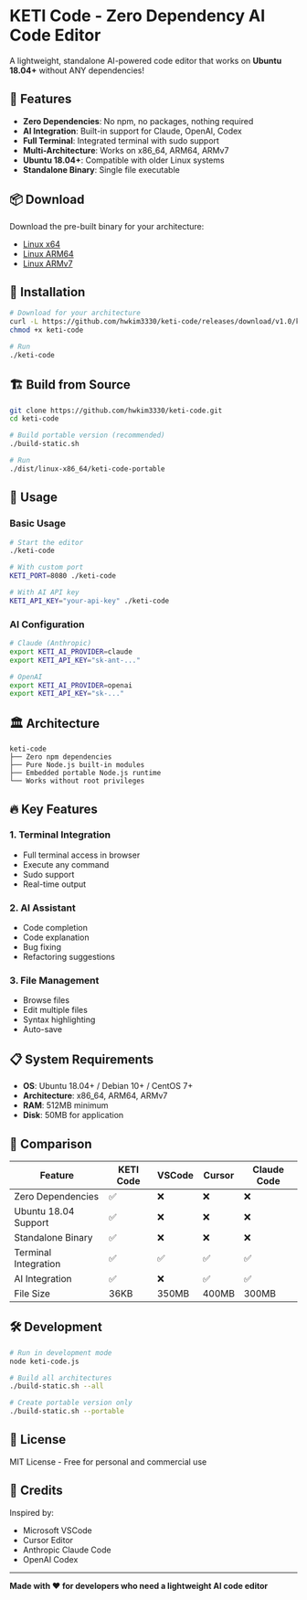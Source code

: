 # KETI Code - Zero Dependency AI Code Editor

A lightweight, standalone AI-powered code editor that works on **Ubuntu 18.04+** without ANY dependencies!

## 🚀 Features

- **Zero Dependencies**: No npm, no packages, nothing required
- **AI Integration**: Built-in support for Claude, OpenAI, Codex
- **Full Terminal**: Integrated terminal with sudo support
- **Multi-Architecture**: Works on x86_64, ARM64, ARMv7
- **Ubuntu 18.04+**: Compatible with older Linux systems
- **Standalone Binary**: Single file executable

## 📦 Download

Download the pre-built binary for your architecture:

- [Linux x64](https://github.com/hwkim3330/keti-code/releases/download/v1.0/keti-code-linux-x64)
- [Linux ARM64](https://github.com/hwkim3330/keti-code/releases/download/v1.0/keti-code-linux-arm64)
- [Linux ARMv7](https://github.com/hwkim3330/keti-code/releases/download/v1.0/keti-code-linux-armv7)

## 🔧 Installation

```bash
# Download for your architecture
curl -L https://github.com/hwkim3330/keti-code/releases/download/v1.0/keti-code-linux-x64 -o keti-code
chmod +x keti-code

# Run
./keti-code
```

## 🏗️ Build from Source

```bash
git clone https://github.com/hwkim3330/keti-code.git
cd keti-code

# Build portable version (recommended)
./build-static.sh

# Run
./dist/linux-x86_64/keti-code-portable
```

## 🎯 Usage

### Basic Usage

```bash
# Start the editor
./keti-code

# With custom port
KETI_PORT=8080 ./keti-code

# With AI API key
KETI_API_KEY="your-api-key" ./keti-code
```

### AI Configuration

```bash
# Claude (Anthropic)
export KETI_AI_PROVIDER=claude
export KETI_API_KEY="sk-ant-..."

# OpenAI
export KETI_AI_PROVIDER=openai
export KETI_API_KEY="sk-..."
```

## 🏛️ Architecture

```
keti-code
├── Zero npm dependencies
├── Pure Node.js built-in modules
├── Embedded portable Node.js runtime
└── Works without root privileges
```

## 🔥 Key Features

### 1. Terminal Integration
- Full terminal access in browser
- Execute any command
- Sudo support
- Real-time output

### 2. AI Assistant
- Code completion
- Code explanation
- Bug fixing
- Refactoring suggestions

### 3. File Management
- Browse files
- Edit multiple files
- Syntax highlighting
- Auto-save

## 📋 System Requirements

- **OS**: Ubuntu 18.04+ / Debian 10+ / CentOS 7+
- **Architecture**: x86_64, ARM64, ARMv7
- **RAM**: 512MB minimum
- **Disk**: 50MB for application

## 🤝 Comparison

| Feature | KETI Code | VSCode | Cursor | Claude Code |
|---------|-----------|---------|---------|------------|
| Zero Dependencies | ✅ | ❌ | ❌ | ❌ |
| Ubuntu 18.04 Support | ✅ | ❌ | ❌ | ❌ |
| Standalone Binary | ✅ | ❌ | ❌ | ❌ |
| Terminal Integration | ✅ | ✅ | ✅ | ✅ |
| AI Integration | ✅ | ❌ | ✅ | ✅ |
| File Size | 36KB | 350MB | 400MB | 300MB |

## 🛠️ Development

```bash
# Run in development mode
node keti-code.js

# Build all architectures
./build-static.sh --all

# Create portable version only
./build-static.sh --portable
```

## 📄 License

MIT License - Free for personal and commercial use

## 🙏 Credits

Inspired by:
- Microsoft VSCode
- Cursor Editor
- Anthropic Claude Code
- OpenAI Codex

---

**Made with ❤️ for developers who need a lightweight AI code editor**